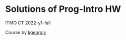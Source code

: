 # Solutions of Prog-Intro HW 
ITMO CT 2022-y1-fall 

Course by [kgeorgiy](https://www.kgeorgiy.info/)
